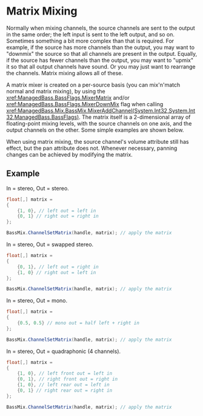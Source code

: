 # Matrix Mixing
Normally when mixing channels, the source channels are sent to the output in the same order;
the left input is sent to the left output, and so on.
Sometimes something a bit more complex than that is required.
For example, if the source has more channels than the output, you may want to "downmix" the source so that all channels are present in the output.
Equally, if the source has fewer channels than the output, you may want to "upmix" it so that all output channels have sound.
Or you may just want to rearrange the channels.
Matrix mixing allows all of these.

A matrix mixer is created on a per-source basis (you can mix'n'match normal and matrix mixing), by using the <xref:ManagedBass.BassFlags.MixerMatrix> and/or <xref:ManagedBass.BassFlags.MixerDownMix> flag when calling <xref:ManagedBass.Mix.BassMix.MixerAddChannel(System.Int32,System.Int32,ManagedBass.BassFlags)>.
The matrix itself is a 2-dimensional array of floating-point mixing levels, with the source channels on one axis, and the output channels on the other.
Some simple examples are shown below.

When using matrix mixing, the source channel's volume attribute still has effect, but the pan attribute does not.
Whenever necessary, panning changes can be achieved by modifying the matrix.

## Example
In = stereo, Out = stereo.
```csharp
float[,] matrix =
{
    {1, 0}, // left out = left in
    {0, 1} // right out = right in
};

BassMix.ChannelSetMatrix(handle, matrix); // apply the matrix
```

In = stereo, Out = swapped stereo.
```csharp
float[,] matrix =
{
    {0, 1}, // left out = right in
    {1, 0} // right out = left in
};

BassMix.ChannelSetMatrix(handle, matrix); // apply the matrix
```

In = stereo, Out = mono.
```csharp
float[,] matrix =
{
    {0.5, 0.5} // mono out = half left + right in
};

BassMix.ChannelSetMatrix(handle, matrix); // apply the matrix
```

In = stereo, Out = quadraphonic (4 channels).
```csharp
float[,] matrix =
{
    {1, 0}, // left front out = left in
    {0, 1}, // right front out = right in
    {1, 0}, // left rear out = left in
    {0, 1} // right rear out = right in
};

BassMix.ChannelSetMatrix(handle, matrix); // apply the matrix
```
